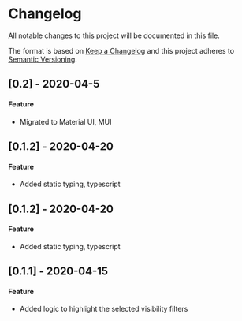 # Changelog
All notable changes to this project will be documented in this file.

The format is based on [Keep a Changelog](http://keepachangelog.com/en/1.0.0/)
and this project adheres to [Semantic Versioning](http://semver.org/spec/v2.0.0.html).

## [0.2] - 2020-04-5
#### Feature
* Migrated to Material UI, MUI

## [0.1.2] - 2020-04-20
#### Feature
* Added static typing, typescript

## [0.1.2] - 2020-04-20
#### Feature
* Added static typing, typescript

## [0.1.1] - 2020-04-15
#### Feature
* Added logic to highlight the selected visibility filters
